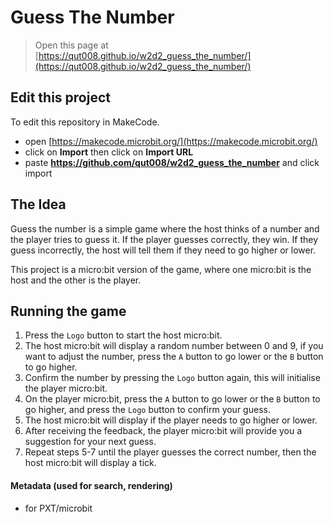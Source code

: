 # Guess The Number

> Open this page at [https://qut008.github.io/w2d2_guess_the_number/](https://qut008.github.io/w2d2_guess_the_number/)

## Edit this project

To edit this repository in MakeCode.

* open [https://makecode.microbit.org/](https://makecode.microbit.org/)
* click on **Import** then click on **Import URL**
* paste **https://github.com/qut008/w2d2_guess_the_number** and click import

## The Idea

Guess the number is a simple game where the host thinks of a number and the player tries to guess it. If the player guesses correctly, they win. If they guess incorrectly, the host will tell them if they need to go higher or lower.

This project is a micro:bit version of the game, where one micro:bit is the host and the other is the player.

## Running the game

1. Press the `Logo` button to start the host micro:bit.
2. The host micro:bit will display a random number between 0 and 9, if you want to adjust the number, press the `A` button to go lower or the `B` button to go higher.
3. Confirm the number by pressing the `Logo` button again, this will initialise the player micro:bit.
4. On the player micro:bit, press the `A` button to go lower or the `B` button to go higher, and press the `Logo` button to confirm your guess.
5. The host micro:bit will display if the player needs to go higher or lower.
6. After receiving the feedback, the player micro:bit will provide you a suggestion for your next guess.
7. Repeat steps 5-7 until the player guesses the correct number, then the host micro:bit will display a tick.

#### Metadata (used for search, rendering)

* for PXT/microbit
<script src="https://makecode.com/gh-pages-embed.js"></script><script>makeCodeRender("{{ site.makecode.home_url }}", "{{ site.github.owner_name }}/{{ site.github.repository_name }}");</script>
